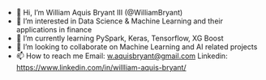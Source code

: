 - 👋 Hi, I’m William Aquis Bryant III (@WilliamBryant)
- 👀 I’m interested in Data Science & Machine Learning and their applications in finance
- 🌱 I’m currently learning PySpark, Keras, Tensorflow, XG Boost
- 💞️ I’m looking to collaborate on Machine Learning and AI related projects
- 📫 How to reach me Email: w.aquisbryant@gmail.com Linkedin: https://www.linkedin.com/in/willliam-aquis-bryant/

<!---
WilliamBryant/WilliamBryant is a ✨ special ✨ repository because its `README.md` (this file) appears on your GitHub profile.
You can click the Preview link to take a look at your changes.
--->
